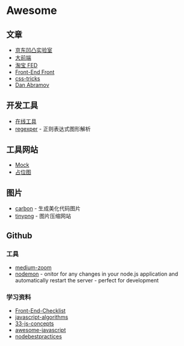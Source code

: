 # Awesome

## 文章

- [京东凹凸实验室](https://aotu.io/index.html)
- [大前端](http://www.daqianduan.com/)
- [淘宝 FED](http://taobaofed.org/)
- [Front-End Front](https://frontendfront.com/)
- [css-tricks](https://css-tricks.com/)
- [Dan Abramov](https://overreacted.io/)

## 开发工具

- [在线工具](https://tool.lu/)
- [regexper](https://regexper.com/) - 正则表达式图形解析

## 工具网站

- [Mock](https://easy-mock.com)
- [占位图](https://gradientjoy.com/)

## 图片

- [carbon](https://carbon.now.sh) - 生成美化代码图片
- [tinypng](https://tinypng.com/) - 图片压缩网站

## Github

### 工具

- [medium-zoom](https://github.com/francoischalifour/medium-zoom)
- [nodemon](https://github.com/remy/nodemon) - onitor for any changes in your node.js application and automatically restart the server - perfect for development

### 学习资料

- [Front-End-Checklist](https://github.com/thedaviddias/Front-End-Checklist)
- [javascript-algorithms](https://github.com/trekhleb/javascript-algorithms)
- [33-js-concepts](https://github.com/leonardomso/33-js-concepts)
- [awesome-javascript](https://github.com/sorrycc/awesome-javascript)
- [nodebestpractices](https://github.com/i0natan/nodebestpractices)
